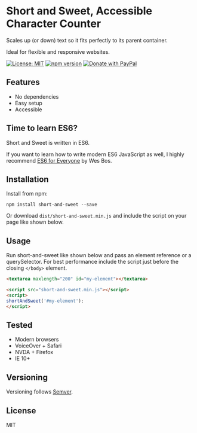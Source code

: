 # Short and Sweet, Accessible Character Counter

Scales up (or down) text so it fits perfectly to its parent container. 

Ideal for flexible and responsive websites.

[![License: MIT](https://img.shields.io/badge/license-MIT-blue.svg)](https://github.com/rikschennink/short-and-sweet/blob/gh-pages/LICENSE)
[![npm version](https://badge.fury.io/js/fitty.svg)](https://badge.fury.io/js/fitty)
[![Donate with PayPal](https://img.shields.io/badge/donate-PayPal.me-pink.svg)](https://www.paypal.me/rikschennink/5)


## Features

- No dependencies
- Easy setup
- Accessible


## Time to learn ES6?

Short and Sweet is written in ES6.

If you want to learn how to write modern ES6 JavaScript as well, I highly recommend [ES6 for Everyone](http://bit.ly/es6-course) by Wes Bos. 


## Installation

Install from npm:

```
npm install short-and-sweet --save
```

Or download `dist/short-and-sweet.min.js` and include the script on your page like shown below.


## Usage

Run short-and-sweet like shown below and pass an element reference or a querySelector. For best performance include the script just before the closing `</body>` element.

```html
<textarea maxlength="200" id="my-element"></textarea>

<script src="short-and-sweet.min.js"></script>
<script>
shortAndSweet('#my-element');
</script>
```



## Tested

- Modern browsers
- VoiceOver + Safari
- NVDA + Firefox
- IE 10+


## Versioning

Versioning follows [Semver](http://semver.org).

## License

MIT
